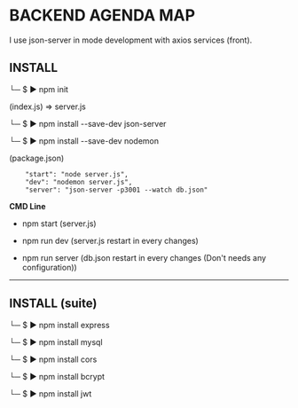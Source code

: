 # BACKEND AGENDA MAP

I use json-server in mode development with axios services (front).

## INSTALL

└─ $ ▶ npm init

(index.js) => server.js

└─ $ ▶ npm install --save-dev json-server

└─ $ ▶ npm install --save-dev nodemon

(package.json)

```
	"start": "node server.js",
	"dev": "nodemon server.js",
	"server": "json-server -p3001 --watch db.json"
```

**CMD Line**

- npm start (server.js)

- npm run dev (server.js restart in every changes)

- npm run server (db.json restart in every changes (Don't needs any configuration))

---

## INSTALL (suite)

└─ $ ▶ npm install express

└─ $ ▶ npm install mysql

└─ $ ▶ npm install cors

└─ $ ▶ npm install bcrypt

└─ $ ▶ npm install jwt
